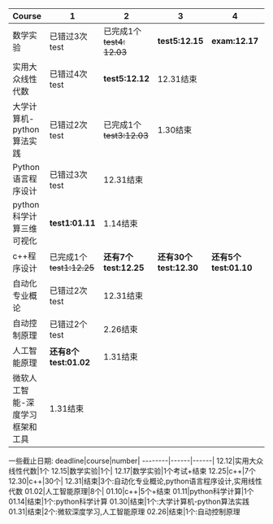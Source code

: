 Course      |1    | 2    |   3     |  4    |   5   | 6
---------|-----|------|---------|-------|------|--------
数学实验  |已错过3次test|已完成1个~~test4: 12.03~~|**test5:12.15**|**exam:12.17**|12.17结束|
实用大众线性代数|已错过4次test|**test5:12.12**|12.31结束|
大学计算机-python算法实践|已错过2次test|已完成1个~~test3:12.03~~|1.30结束|
Python语言程序设计|已错过3次test|12.31结束|
python科学计算三维可视化|**test1:01.11**|1.14结束|
c++程序设计|已完成1个~~test1:12.25~~|**还有7个test:12.25**|**还有30个test:12.30**|**还有5个test:01.10**|1.10结束
自动化专业概论|已错过2次test|12.31结束|
自动控制原理|已错过2个test|2.26结束|
人工智能原理|**还有8个test:01.02**|1.31结束|
微软人工智能-深度学习框架和工具|1.31结束|


一些截止日期:
deadline|course|number|
--------|------|------|
12.12|实用大众线性代数|1个
12.15|数学实验|1个|
12.17|数学实验|1个考试+结束
12.25|c++|7个
12.30|c++|30个|
12.31|结束|3个:自动化专业概论,python语言程序设计,实用线性代数
01.02|人工智能原理|8个|
01.10|c++|5个+结束
01.11|python科学计算|1个
01.14|结束|1个:python科学计算
01.30|结束|1个:大学计算机-python算法实践
01.31|结束|2个:微软深度学习,人工智能原理
02.26|结束|1个:自动控制原理
